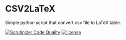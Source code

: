 # CSV2LaTeX         

Simple python script that convert csv file to LaTeX table.                  

[![Scrutinizer Code Quality](https://scrutinizer-ci.com/g/sepandhaghighi/csv2latex/badges/quality-score.png?b=master)](https://scrutinizer-ci.com/g/sepandhaghighi/csv2latex/?branch=master)
[![license](https://img.shields.io/github/license/mashape/apistatus.svg)](https://github.com/sepandhaghighi/csv2latex/blob/master/LICENSE)